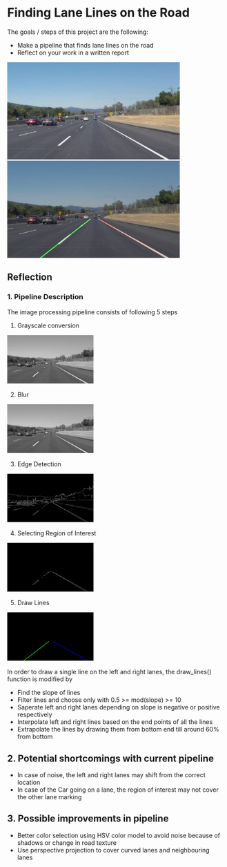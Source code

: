 # **Finding Lane Lines on the Road** 

The goals / steps of this project are the following:
* Make a pipeline that finds lane lines on the road
* Reflect on your work in a written report

<img src="./test_images/solidWhiteCurve.jpg" width="400">
<img src="./test_images_output/solidWhiteCurve.jpg" width="400">


## Reflection

### 1. Pipeline Description

The image processing pipeline consists of following 5 steps

1. Grayscale conversion

<img src="./examples/1_gray_solidWhiteCurve.jpg" width="200">

2. Blur

<img src="./examples/2_blur_solidWhiteCurve.jpg" width="200">

3. Edge Detection

<img src="./examples/3_edge_solidWhiteCurve.jpg" width="200">

4. Selecting Region of Interest

<img src="./examples/4_region_solidWhiteCurve.jpg" width="200">

5. Draw Lines

<img src="./examples/5_lines_solidWhiteCurve.jpg" width="200">



In order to draw a single line on the left and right lanes, the draw_lines() function is modified by
- Find the slope of lines
- Filter lines and choose only with 0.5 >= mod(slope) >= 10
- Saperate left and right lanes depending on slope is negative or positive respectively
- Interpolate left and right lines based on the end points of all the lines
- Extrapolate the lines by drawing them from bottom end till around 60% from bottom

## 2. Potential shortcomings with current pipeline

- In case of noise, the left and right lanes may shift from the correct location
- In case of the Car going on a lane, the region of interest may not cover the other lane marking


## 3. Possible improvements in pipeline

- Better color selection using HSV color model to avoid noise because of shadows or change in road texture
- Use perspective projection to cover curved lanes and neighbouring lanes
